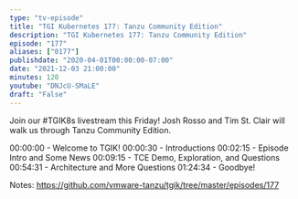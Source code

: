 ```yaml
---
type: "tv-episode"
title: "TGI Kubernetes 177: Tanzu Community Edition"
description: "TGI Kubernetes 177: Tanzu Community Edition"
episode: "177"
aliases: ["0177"]
publishdate: "2020-04-01T00:00:00-07:00"
date: "2021-12-03 21:00:00"
minutes: 120
youtube: "DNJcU-SMaLE"
draft: "False"
---
```


Join our #TGIK8s livestream this Friday! Josh Rosso and Tim St. Clair will walk us through Tanzu Community Edition.

00:00:00 - Welcome to TGIK!
00:00:30 - Introductions
00:02:15 - Episode Intro and Some News
00:09:15 - TCE Demo, Exploration, and Questions
00:54:31 - Architecture and More Questions
01:24:34 - Goodbye!

Notes: https://github.com/vmware-tanzu/tgik/tree/master/episodes/177